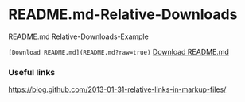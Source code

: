 # README.md-Relative-Downloads
README.md Relative-Downloads-Example

`[Download README.md](README.md?raw=true)`
[Download README.md](README.md?raw=true)

### Useful links
https://blog.github.com/2013-01-31-relative-links-in-markup-files/

